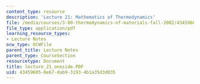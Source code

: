 ```yaml
---
content_type: resource
description: 'Lecture 21: Mathematics of Thermodynamics'
file: /media/courses/3-00-thermodynamics-of-materials-fall-2002/434596050e67dab931934b1a35d3d035_lecture_21_oneside.PDF
file_type: application/pdf
learning_resource_types:
- Lecture Notes
ocw_type: OCWFile
parent_title: Lecture Notes
parent_type: CourseSection
resourcetype: Document
title: lecture_21_oneside.PDF
uid: 43459605-0e67-dab9-3193-4b1a35d3d035
---
```

